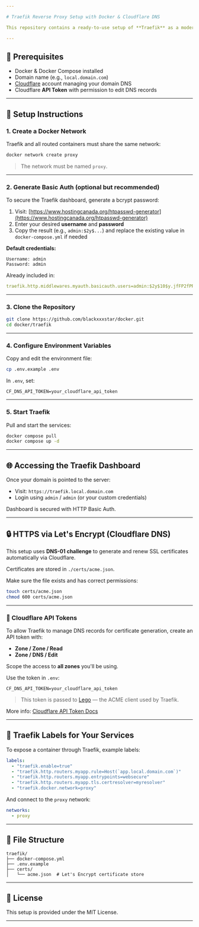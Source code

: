 ```yaml
---

# Traefik Reverse Proxy Setup with Docker & Cloudflare DNS

This repository contains a ready-to-use setup of **Traefik** as a modern reverse proxy with automatic HTTPS via Let's Encrypt (DNS Challenge using Cloudflare).

---
```


## 🧰 Prerequisites

- Docker & Docker Compose installed
- Domain name (e.g., `local.domain.com`)
- [Cloudflare](https://cloudflare.com) account managing your domain DNS
- Cloudflare **API Token** with permission to edit DNS records

---

## 🚀 Setup Instructions

### 1. Create a Docker Network

Traefik and all routed containers must share the same network:

```bash
docker network create proxy
```

> The network must be named `proxy`.

---

### 2. Generate Basic Auth (optional but recommended)

To secure the Traefik dashboard, generate a bcrypt password:

1. Visit: [https://www.hostingcanada.org/htpasswd-generator](https://www.hostingcanada.org/htpasswd-generator)
2. Enter your desired **username** and **password**
3. Copy the result (e.g., `admin:$2y$...`) and replace the existing value in `docker-compose.yml` if needed

**Default credentials:**

```
Username: admin
Password: admin
```

Already included in:
```yaml
traefik.http.middlewares.myauth.basicauth.users=admin:$2y$10$y.jfFP2fPRSSnGX2zLibg.xAB6rOG7PjHR.3ltdm0uHi.HWKVBEJ6
```

---

### 3. Clone the Repository

```bash
git clone https://github.com/blackxxxstar/docker.git
cd docker/traefik
```

---

### 4. Configure Environment Variables

Copy and edit the environment file:

```bash
cp .env.example .env
```

In `.env`, set:

```env
CF_DNS_API_TOKEN=your_cloudflare_api_token
```

---

### 5. Start Traefik

Pull and start the services:

```bash
docker compose pull
docker compose up -d
```

---

## 🌐 Accessing the Traefik Dashboard

Once your domain is pointed to the server:

- Visit: `https://traefik.local.domain.com`
- Login using `admin` / `admin` (or your custom credentials)

Dashboard is secured with HTTP Basic Auth.

---

## 🔒 HTTPS via Let's Encrypt (Cloudflare DNS)

This setup uses **DNS-01 challenge** to generate and renew SSL certificates automatically via Cloudflare.

Certificates are stored in `./certs/acme.json`.

Make sure the file exists and has correct permissions:

```bash
touch certs/acme.json
chmod 600 certs/acme.json
```

---

### 🔐 Cloudflare API Tokens

To allow Traefik to manage DNS records for certificate generation, create an API token with:

- **Zone / Zone / Read**
- **Zone / DNS / Edit**

Scope the access to **all zones** you'll be using.

Use the token in `.env`:

```env
CF_DNS_API_TOKEN=your_cloudflare_api_token
```

> This token is passed to [Lego](https://go-acme.github.io/lego/) — the ACME client used by Traefik.

More info: [Cloudflare API Token Docs](https://developers.cloudflare.com/api/tokens/create/)

---

## 🧩 Traefik Labels for Your Services

To expose a container through Traefik, example labels:

```yaml
labels:
  - "traefik.enable=true"
  - "traefik.http.routers.myapp.rule=Host(`app.local.domain.com`)"
  - "traefik.http.routers.myapp.entrypoints=websecure"
  - "traefik.http.routers.myapp.tls.certresolver=myresolver"
  - "traefik.docker.network=proxy"
```

And connect to the `proxy` network:

```yaml
networks:
  - proxy
```

---

## 📁 File Structure

```
traefik/
├── docker-compose.yml
├── .env.example
├── certs/
│   └── acme.json  # Let's Encrypt certificate store
```

---

## 📜 License

This setup is provided under the MIT License.

---
